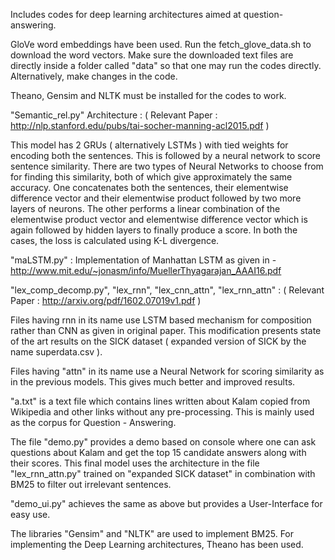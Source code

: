 Includes codes for deep learning architectures aimed at question-answering.

GloVe word embeddings have been used. Run the fetch_glove_data.sh to download the word vectors. Make sure the downloaded text files are directly inside a folder called "data" so that one may run the codes directly. Alternatively, make changes in the code. 

Theano, Gensim and NLTK must be installed for the codes to work.

"Semantic_rel.py" Architecture : ( Relevant Paper :  http://nlp.stanford.edu/pubs/tai-socher-manning-acl2015.pdf )

This model has 2 GRUs ( alternatively LSTMs ) with tied weights for encoding both the sentences. This is followed by a neural network 
to score sentence similarity. There are two types of Neural Networks to choose from for finding this similarity, both of which give approximately the same accuracy. One concatenates both the sentences, their elementwise difference vector and their elementwise product followed by two more layers of neurons. The other performs a linear combination of the elementwise product vector and elementwise difference vector which is again followed by hidden layers to finally produce a score. In both the cases, the loss is calculated using K-L divergence.

"maLSTM.py" : Implementation of Manhattan LSTM as given in - http://www.mit.edu/~jonasm/info/MuellerThyagarajan_AAAI16.pdf

"lex_comp_decomp.py", "lex_rnn", "lex_cnn_attn", "lex_rnn_attn" : ( Relevant Paper : http://arxiv.org/pdf/1602.07019v1.pdf )

Files having rnn in its name use LSTM based mechanism for composition rather than CNN as given in original paper. This modification presents state of the art results on the SICK dataset ( expanded version of SICK by the name superdata.csv ).

Files having "attn" in its name use a Neural Network for scoring similarity as in the previous models. This gives much better and improved results.

"a.txt" is a text file which contains lines written about Kalam copied from Wikipedia and other links without any pre-processing. This is mainly used as the corpus for Question - Answering.

The file "demo.py" provides a demo based on console where one can ask questions about Kalam and get the top 15 candidate answers along with their scores. This final model uses the architecture in the file "lex_rnn_attn.py" trained on "expanded SICK dataset" in combination with BM25 to filter out irrelevant sentences. 

"demo_ui.py" achieves the same as above but provides a User-Interface for easy use. 

The libraries "Gensim" and "NLTK" are used to implement BM25. For implementing the Deep Learning architectures, Theano has been used. 


















